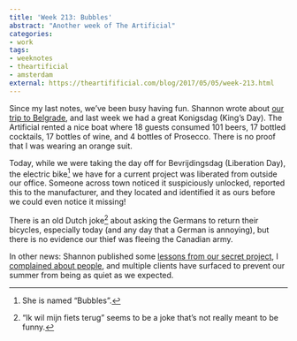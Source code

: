 ```yaml
---
title: 'Week 213: Bubbles'
abstract: "Another week of The Artificial"
categories:
- work
tags:
- weeknotes
- theartificial
- amsterdam
external: https://theartifificial.com/blog/2017/05/05/week-213.html
---
```


Since my last notes, we’ve been busy having fun. Shannon wrote about [our trip to Belgrade](https://theartificial.com/blog/2017/04/24/resonate.html), and last week we had a great Konigsdag (King’s Day). The Artificial rented a nice boat where 18 guests consumed 101 beers, 17 bottled cocktails, 17 bottles of wine, and 4 bottles of Prosecco. There is no proof that I was wearing an orange suit.

Today, while we were taking the day off for Bevrijdingsdag (Liberation Day), the electric bike[^1] we have for a current project was liberated from outside our office. Someone across town noticed it suspiciously unlocked, reported this to the manufacturer, and they located and identified it as ours before we could even notice it missing!

There is an old Dutch joke[^2] about asking the Germans to return their bicycles, especially today (and any day that a German is annoying), but there is no evidence our thief was fleeing the Canadian army.

In other news: Shannon published some [lessons from our secret project](https://medium.com/the-artificial/join-the-conversational-interface-e93b727c8b9c), I [complained about people](https://hans.gerwitz.com/2017/05/01/boys.html), and multiple clients have surfaced to prevent our summer from being as quiet as we expected.

[^1]:	She is named “Bubbles”.

[^2]:	“Ik wil mijn fiets terug” seems to be a joke that’s not really meant to be funny.
